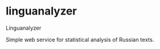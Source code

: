 linguanalyzer
=============

Linguanalyzer

Simple web service for statistical analysis of Russian texts.
